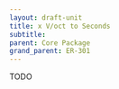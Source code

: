 ```yaml
---
layout: draft-unit
title: x V/oct to Seconds
subtitle: 
parent: Core Package
grand_parent: ER-301
---
```


TODO
